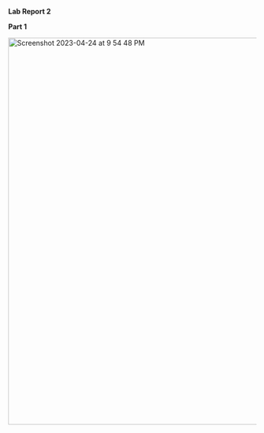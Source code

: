 **Lab Report 2**

**Part 1**

<img width="785" alt="Screenshot 2023-04-24 at 9 54 48 PM" src="https://user-images.githubusercontent.com/55765860/234177809-41f35012-cea7-4959-ab56-b54cabf0f1ed.png">
